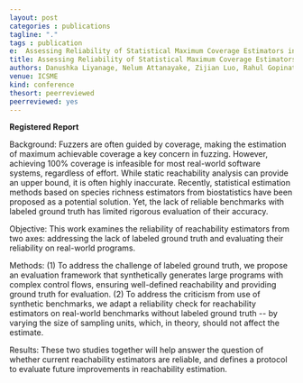 ```yaml
---
layout: post
categories : publications
tagline: "."
tags : publication
e:  Assessing Reliability of Statistical Maximum Coverage Estimators in Fuzzing 
title: Assessing Reliability of Statistical Maximum Coverage Estimators in Fuzzing 
authors: Danushka Liyanage, Nelum Attanayake, Zijian Luo, Rahul Gopinath
venue: ICSME
kind: conference
thesort: peerreviewed
peerreviewed: yes
---
```


**Registered Report**

Background: Fuzzers are often guided by coverage, making the estimation of maximum achievable coverage a key concern in fuzzing. However, achieving 100% coverage is infeasible for most real-world software systems, regardless of effort. While static reachability analysis can provide an upper bound, it is often highly inaccurate. Recently, statistical estimation methods based on species richness estimators from biostatistics have been proposed as a potential solution. Yet, the lack of reliable benchmarks with labeled ground truth has limited rigorous evaluation of their accuracy. 

Objective: This work examines the reliability of reachability estimators from two axes: addressing the lack of labeled ground truth and evaluating their reliability on real-world programs.

Methods: (1) To address the challenge of labeled ground truth, we propose an evaluation framework that synthetically generates large programs with complex control flows, ensuring well-defined reachability and providing ground truth for evaluation. (2) To address the criticism from use of synthetic benchmarks, we adapt a reliability check for reachability estimators on real-world benchmarks without labeled ground truth -- by varying the size of sampling units, which, in theory, should not affect the estimate.

Results: These two studies together will help answer the question of whether current reachability estimators are reliable, and defines a protocol to evaluate future improvements in reachability estimation.

[<em class="fa fa-book fa-lg" aria-hidden="true"></em>](https://arxiv.org/abs/2507.17093 "paper")

[<em class="fa fa-desktop" aria-hidden="true"></em>](https://speakerdeck.com/rahulgopinath/assessing-reliability-of-statistical-maximum-coverage-estimators-in-fuzzing "presentation")
